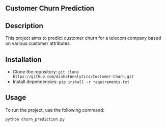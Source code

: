 ## Customer Churn Prediction

## Description
This project aims to predict customer churn for a telecom company based on various customer attributes.


## Installation
- Clone the repository: `git clone https://github.com/AishatAnalytics/Customer-Churn.git`
- Install dependencies: `pip install -r requirements.txt`

## Usage
To run the project, use the following command:
```bash
python churn_prediction.py
